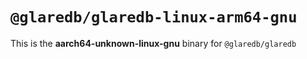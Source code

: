 # `@glaredb/glaredb-linux-arm64-gnu`

This is the **aarch64-unknown-linux-gnu** binary for `@glaredb/glaredb`
